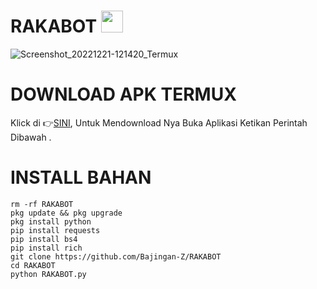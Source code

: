 # RAKABOT <img src="https://emojis.slackmojis.com/emojis/images/1588315024/8823/hyperkitty.gif" width="35px"></i></b></h2>

![Screenshot_20221221-121420_Termux](https://user-images.githubusercontent.com/95204908/208828406-36ff7ed7-0f72-4ae8-ad91-9b7c616287c4.jpg)




# DOWNLOAD APK TERMUX 

Klick di 👉[SINI](https://f-droid.org/repo/com.termux_117.apk), Untuk Mendownload Nya Buka Aplikasi Ketikan Perintah Dibawah .

# INSTALL BAHAN
`````
rm -rf RAKABOT
pkg update && pkg upgrade
pkg install python
pip install requests
pip install bs4
pip install rich
git clone https://github.com/Bajingan-Z/RAKABOT
cd RAKABOT
python RAKABOT.py

